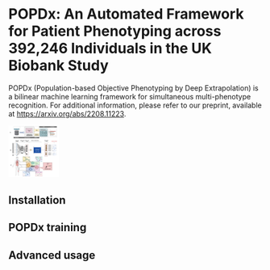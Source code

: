 # POPDx: An Automated Framework for Patient Phenotyping across 392,246 Individuals in the UK Biobank Study 
POPDx (Population-based Objective Phenotyping by Deep Extrapolation) is a bilinear machine learning framework for simultaneous multi-phenotype recognition. For additional information, please refer to our preprint, available at https://arxiv.org/abs/2208.11223. 

<img src="blob/overview.jpg" width="100" >

## Installation

## POPDx training

## Advanced usage
